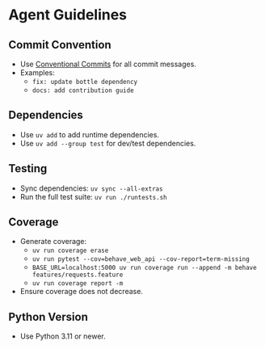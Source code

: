 # Agent Guidelines

## Commit Convention
- Use [Conventional Commits](https://www.conventionalcommits.org/) for all commit messages.
- Examples:
  - `fix: update bottle dependency`
  - `docs: add contribution guide`

## Dependencies
- Use `uv add` to add runtime dependencies.
- Use `uv add --group test` for dev/test dependencies.

## Testing
- Sync dependencies: `uv sync --all-extras`
- Run the full test suite: `uv run ./runtests.sh`

## Coverage
- Generate coverage:
  - `uv run coverage erase`
  - `uv run pytest --cov=behave_web_api --cov-report=term-missing`
  - `BASE_URL=localhost:5000 uv run coverage run --append -m behave features/requests.feature`
  - `uv run coverage report -m`
- Ensure coverage does not decrease.

## Python Version
- Use Python 3.11 or newer.
